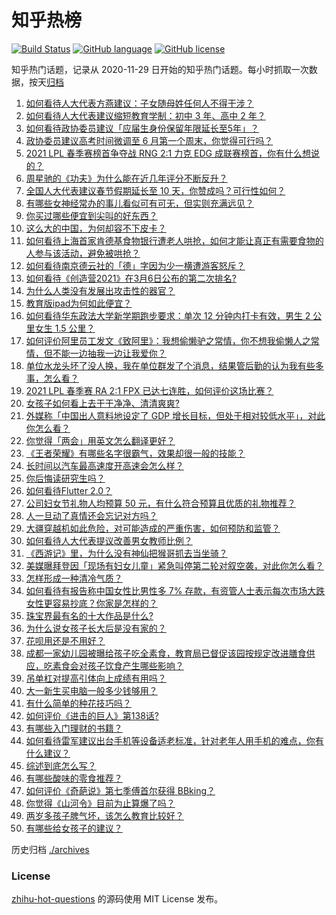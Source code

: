# 知乎热榜
[![Build Status](https://github.com/ToWeLong/zhihu-hot-questions/workflows/CI/badge.svg)](https://github.com/ToWeLong/zhihu-hot-questions/actions)
[![GitHub language](https://img.shields.io/badge/language-golang-orange.svg)](https://golang.org/)
[![GitHub license](https://img.shields.io/github/license/ToWeLong/zhihu-hot-questions)](https://github.com/ToWeLong/zhihu-hot-questions/blob/main/LICENSE)

知乎热门话题，记录从 2020-11-29 日开始的知乎热门话题。每小时抓取一次数据，按天[归档](./archives)

<!-- BEGIN -->

1. [如何看待人大代表方燕建议：子女随母姓任何人不得干涉？](https://www.zhihu.com/question/447566906)
1. [如何看待人大代表建议缩短教育学制：初中 3 年、高中 2 年？](https://www.zhihu.com/question/447858027)
1. [如何看待政协委员建议「应届生身份保留年限延长至5年」？](https://www.zhihu.com/question/447845568)
1. [政协委员建议高考时间微调至 6 月第一个周末，你觉得可行吗？](https://www.zhihu.com/question/447599285)
1. [2021 LPL 春季赛榜首争夺战 RNG 2:1 力克 EDG 成联赛榜首，你有什么想说的？](https://www.zhihu.com/question/447946336)
1. [周星驰的《功夫》为什么能在近几年评分不断反升？](https://www.zhihu.com/question/447705926)
1. [全国人大代表建议春节假期延长至 10 天，你赞成吗？可行性如何？](https://www.zhihu.com/question/447939211)
1. [有哪些女神经常办的事儿看似可有可无，但实则充满远见？](https://www.zhihu.com/question/447754315)
1. [你买过哪些便宜到尖叫的好东西？](https://www.zhihu.com/question/337047368)
1. [这么大的中国，为何却容不下皮卡？](https://www.zhihu.com/question/48425484)
1. [如何看待上海首家肯德基食物银行遭老人哄抢，如何才能让真正有需要食物的人参与该活动，避免被哄抢？](https://www.zhihu.com/question/447677596)
1. [如何看待南京德云社的「德」字因为少一横遭游客怒斥？](https://www.zhihu.com/question/447490432)
1. [如何看待《创造营2021》在3月6日公布的第二次排名?](https://www.zhihu.com/question/447944815)
1. [为什么人类没有发展出攻击性的器官？](https://www.zhihu.com/question/406918539)
1. [教育版ipad为何如此便宜？](https://www.zhihu.com/question/270264935)
1. [如何看待华东政法大学新学期跑步要求：单次 12 分钟内打卡有效，男生 2 公里女生 1.5 公里？](https://www.zhihu.com/question/447170542)
1. [如何评价阿里员工发文《致阿里》：我想偷懒驴之常情，你不想我偷懒人之常情，但不能一边抽我一边让我爱你？](https://www.zhihu.com/question/447760592)
1. [单位水龙头坏了没人换，我在单位群发了个消息，结果管后勤的认为我有些多事，怎么看？](https://www.zhihu.com/question/375794696)
1. [2021 LPL 春季赛 RA 2:1 FPX 已达七连胜，如何评价这场比赛？](https://www.zhihu.com/question/447909356)
1. [女孩子如何看上去干干净净、清清爽爽?](https://www.zhihu.com/question/36486450)
1. [外媒称「中国出人意料地设定了 GDP 增长目标，但处于相对较低水平」，对此你怎么看？](https://www.zhihu.com/question/447852733)
1. [你觉得「两会」用英文怎么翻译更好？](https://www.zhihu.com/question/447722861)
1. [《王者荣耀》有哪些名字很霸气，效果却很一般的技能？](https://www.zhihu.com/question/443183519)
1. [长时间以汽车最高速度开高速会怎么样？](https://www.zhihu.com/question/447255154)
1. [你后悔读研究生吗？](https://www.zhihu.com/question/28347397)
1. [如何看待Flutter 2.0？](https://www.zhihu.com/question/447488806)
1. [公司妇女节礼物人均预算 50 元，有什么符合预算且优质的礼物推荐？](https://www.zhihu.com/question/27929022)
1. [人一旦动了真情还会忘记对方吗？](https://www.zhihu.com/question/442698568)
1. [大疆穿越机如此危险，对可能造成的严重伤害，如何预防和监管？](https://www.zhihu.com/question/447672235)
1. [如何看待人大代表提议改善男女教师比例？](https://www.zhihu.com/question/447729014)
1. [《西游记》里，为什么没有神仙把猴哥抓去当坐骑？](https://www.zhihu.com/question/445588906)
1. [美媒曝拜登因「现场有妇女儿童」紧急叫停第二轮对叙空袭，对此你怎么看？](https://www.zhihu.com/question/447793558)
1. [怎样形成一种清冷气质？](https://www.zhihu.com/question/446855234)
1. [如何看待有报告称中国女性比男性多 7% 存款，有资管人士表示每次市场大跌女性更容易抄底？你家是怎样的？](https://www.zhihu.com/question/447702845)
1. [珠宝界最有名的十大作品是什么?](https://www.zhihu.com/question/353426720)
1. [为什么说女孩子长大后是没有家的？](https://www.zhihu.com/question/374264250)
1. [花呗用还是不用好？](https://www.zhihu.com/question/443147918)
1. [成都一家幼儿园被曝给孩子吃全素食，教育局已督促该园按规定改进膳食供应，吃素食会对孩子饮食产生哪些影响？](https://www.zhihu.com/question/447866527)
1. [吊单杠对提高引体向上成绩有用吗？](https://www.zhihu.com/question/440551492)
1. [大一新生买电脑一般多少钱够用？](https://www.zhihu.com/question/433852637)
1. [有什么简单的种花技巧吗？](https://www.zhihu.com/question/315261788)
1. [如何评价《进击的巨人》第138话?](https://www.zhihu.com/question/447831579)
1. [有哪些入门理财的书籍？](https://www.zhihu.com/question/351653356)
1. [如何看待雷军建议出台手机等设备适老标准，针对老年人用手机的难点，你有什么建议？](https://www.zhihu.com/question/447868213)
1. [综述到底怎么写？](https://www.zhihu.com/question/317450604)
1. [有哪些酸味的零食推荐？](https://www.zhihu.com/question/445307566)
1. [如何评价《奇葩说》第七季傅首尔获得 BBking？](https://www.zhihu.com/question/447873653)
1. [你觉得《山河令》目前为止算爆了吗？](https://www.zhihu.com/question/446959985)
1. [两岁多孩子脾气坏，该怎么教育比较好？](https://www.zhihu.com/question/439510795)
1. [有哪些给女孩子的建议？](https://www.zhihu.com/question/315676658)

<!-- END -->

历史归档 [./archives](./archives)


### License
[zhihu-hot-questions](https://github.com/towelong/zhihu-hot-questions) 的源码使用 MIT License 发布。